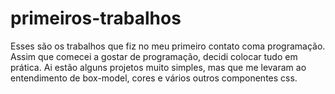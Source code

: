 # primeiros-trabalhos
Esses são os trabalhos que fiz no meu primeiro contato coma programação.
Assim que comecei a gostar de programação, decidi colocar tudo em prática.
Ai estão alguns projetos muito simples, mas que me levaram ao entendimento de box-model, cores e vários outros componentes css.
